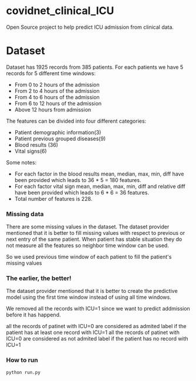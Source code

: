 # covidnet_clinical_ICU
Open Source project to help predict ICU admission from clinical data. 

# Dataset #

Dataset has 1925 records from 385 patients. For each patients we have 5 records for 5 different time windows:

* From 0 to 2 hours of the admission 
* From 2 to 4 hours of the admission
* From 4 to 6 hours of the admission
* From 6 to 12 hours of the admission 
* Above 12 hours from admission

The features can be divided into four different categories:

* Patient demographic information(3)
* Patient previous grouped diseases(9)
* Blood results (36)
* Vital signs(6)

Some notes:

* For each factor in the blood results mean, median, max, min, diff have been provided which leads to 36 * 5 = 180 features.
* For each factor vital sign mean, median, max, min, diff and relative diff have been provided which leads to 6 * 6 = 36 features.
* Total number of features is 228.

### Missing data ###
There are some missing values in the dataset.
The dataset provider mentioned that it is better to fill missing values with respect to previous or next entry of the same patient. When patient has stable situation they do not measure all the features so neighbor time window can be used.

So we used previous time window of each patient to fill the patient's missing values

### The earlier, the better! ###
The dataset provider mentioned that it is better to create the predictive model using the first time window instead of using all time windows.

We removed all the records with ICU=1 since we want to predict addmission before it has happend.

all the records of patinet with ICU=0 are considered as admited label if the patient has at least one record with ICU=1
all the records of patinet with ICU=0 are considered as not admited label if the patient has no record with ICU=1

### How to run
`python run.py`